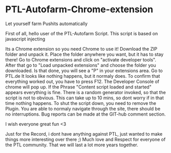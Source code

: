 # PTL-Autofarm-Chrome-extension
Let yourself farm Pushits automatically

First of all, hello user of the PTL-Autofarm Script.
This script is based on javascript injecting

Its a Chrome extension so you need Chrome to use it!
Download the ZIP folder and unpack it.
Place the folder anywhere you want, but it has to stay there!
Go to Chrome extensions and click on "activate developer tools".
After that go to "Load unpacked extensions" and choose the folder you downloaded.
Is that done, you will see a "P" in your extensions area.
Go to PTL.de
It looks like nothing happens, but it normaly does.
To confirm that everything worked out, you have to press F12.
The Developer Console of chrome will pop up.
If the Phrase "Content script loaded and started" appears everything is fine.
There is a random generator invoked, so that the script is not to obvious.
This can take up to 10 mins, so dont worry if in that time nothing happens.
To shut the script down, you need to remove the Plugin.
You are able to normaly navigate through the site, there should be no interruptions.
Bug reports can be made at the GIT-hub comment section.


I wish everyone great fun <3

Just for the Record, i dont have anything against PTL, just wanted to make things more interesting over there ;) 
Much love and Respect for everyone of the PTL community.
That we will last a lot more years together.
